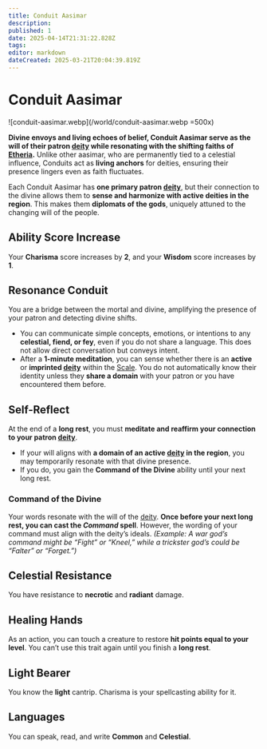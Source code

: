 ```yaml
---
title: Conduit Aasimar
description: 
published: 1
date: 2025-04-14T21:31:22.828Z
tags: 
editor: markdown
dateCreated: 2025-03-21T20:04:39.819Z
---
```


# **Conduit Aasimar**  

![conduit-aasimar.webp](/world/conduit-aasimar.webp =500x)

**Divine envoys and living echoes of belief, Conduit Aasimar serve as the will of their patron [deity](/structure/mechanic/deity.md) while resonating with the shifting faiths of [Etheria](/geography/cosmology/etheria.md).** Unlike other aasimar, who are permanently tied to a celestial influence, Conduits act as **living anchors** for deities, ensuring their presence lingers even as faith fluctuates.  

Each Conduit Aasimar has **one primary patron [deity](/structure/mechanic/deity.md)**, but their connection to the divine allows them to **sense and harmonize with active deities in the region**. This makes them **diplomats of the gods**, uniquely attuned to the changing will of the people.  

## **Ability Score Increase**  
Your **Charisma** score increases by **2**, and your **Wisdom** score increases by **1**.  

## **Resonance Conduit**  
You are a bridge between the mortal and divine, amplifying the presence of your patron and detecting divine shifts.  

- You can communicate simple concepts, emotions, or intentions to any **celestial, fiend, or fey**, even if you do not share a language. This does not allow direct conversation but conveys intent.  
- After a **1-minute meditation**, you can sense whether there is an **active** or **imprinted [deity](/structure/mechanic/deity.md)** within the [Scale](/geography/scale.md). You do not automatically know their identity unless they **share a domain** with your patron or you have encountered them before.  

## **Self-Reflect**  
At the end of a **long rest**, you must **meditate and reaffirm your connection to your patron [deity](/structure/mechanic/deity.md)**.  

- If your will aligns with **a domain of an active [deity](/structure/mechanic/deity.md) in the region**, you may temporarily resonate with that divine presence.  
- If you do, you gain the **Command of the Divine** ability until your next long rest.  

### **Command of the Divine**  
Your words resonate with the will of the [deity](/structure/mechanic/deity.md). **Once before your next long rest, you can cast the *Command* spell**. However, the wording of your command must align with the deity’s ideals. *(Example: A war god’s command might be “Fight” or “Kneel,” while a trickster god’s could be “Falter” or “Forget.”)*  

## **Celestial Resistance**  
You have resistance to **necrotic** and **radiant** damage.  

## **Healing Hands**  
As an action, you can touch a creature to restore **hit points equal to your level**. You can’t use this trait again until you finish a **long rest**.  

## **Light Bearer**  
You know the **light** cantrip. Charisma is your spellcasting ability for it.  

## **Languages**  
You can speak, read, and write **Common** and **Celestial**.
